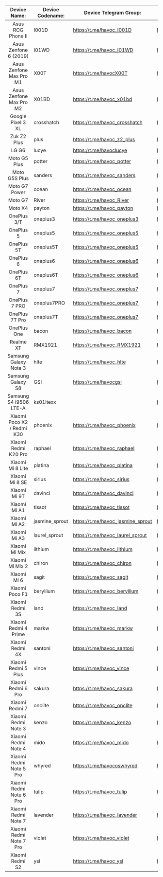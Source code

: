 |                Device Name:              | Device Codename: |      Device Telegram Group:        |          Maintainer:              |
|:----------------------------------------:|------------------|------------------------------------|-----------------------------------|
| Asus ROG Phone II                        | I001D            | https://t.me/havoc_I001D           | https://t.me/ComicoX              |
| Asus Zenfone 6 (2019)                    | I01WD            | https://t.me/havoc_I01WD           | https://t.me/ComicoX              |
| Asus Zenfone Max Pro M1                  | X00T             | https://t.me/havocX00T             | https://t.me/travarilo            |
| Asus Zenfone Max Pro M2                  | X01BD            | https://t.me/havoc_x01bd           | https://t.me/SonalSingh18         |
| Google Pixel 3 XL                        | crosshatch       | https://t.me/havoc_crosshatch      | https://t.me/steveproski          |
| Zuk Z2 Plus                              | plus             | https://t.me/havoc_z2_plus         | https://t.me/nikhilgohil3         |
| LG G6                                    | lucye            | https://t.me/havoclucye            | https://t.me/wolfsvk              |
| Moto G5 Plus                             | potter           | https://t.me/havoc_potter          | https://t.me/abhijit1998          |
| Moto G5S Plus                            | sanders          | https://t.me/havoc_sanders         | https://t.me/Ronax                |
| Moto G7 Power                            | ocean            | https://t.me/havoc_ocean           | https://t.me/Dark998              |
| Moto G7                                  | River            | https://t.me/havoc_River           | https://t.me/SyberHexen           |
| Moto X4                                  | payton           | https://t.me/havoc_payton          | https://t.me/SyberHexen           |
| OnePlus 3/T                              | oneplus3         | https://t.me/havoc_oneplus3        | https://t.me/SKULSHADY            |
| OnePlus 5                                | oneplus5         | https://t.me/havoc_oneplus5        | https://t.me/Tilaksid             |
| OnePlus 5T                               | oneplus5T        | https://t.me/havoc_oneplus5        | https://t.me/Tilaksid             |
| OnePlus 6                                | oneplus6         | https://t.me/havoc_oneplus6        | https://t.me/rdjr5                |
| OnePlus 6T                               | oneplus6T        | https://t.me/havoc_oneplus6        | https://t.me/rdjr5                |
| OnePlus 7                                | oneplus7         | https://t.me/havoc_oneplus7        | https://t.me/TheHunter08          |
| OnePlus 7 PRO                            | oneplus7PRO      | https://t.me/havoc_oneplus7        | https://t.me/SKULSHADY            |
| OnePlus 7T Pro                           | oneplus7T        | https://t.me/havoc_oneplus7        | https://t.me/SKULSHADY            |
| OnePlus One                              | bacon            | https://t.me/havoc_bacon           | https://t.me/ClintT1              |
| Realme XT                                | RMX1921          | https://t.me/havoc_RMX1921         | https://t.me/officialpro          |
| Samsung Galaxy Note 3                    | hlte             | https://t.me/havoc_hlte            | https://t.me/Jprimero15           |
| Samsung Galaxy S8                        | GSI              | https://t.me/havocgsi              | https://t.me/xEugW                |
| Samsung S4 i9506 LTE-A                   | ks01ltexx        |                                    | https://t.me/MBA65music           |
| Xiaomi Poco X2 / Redmi K30               | phoenix          | https://t.me/havoc_phoenix         | https://t.me/blacksuan19          |
| Xiaomi Redmi K20 Pro                     | raphael          | https://t.me/havoc_raphael         | https://t.me/nuub1k               |
| Xiaomi Mi 8 Lite                         | platina          | https://t.me/havoc_platina         | https://t.me/riquebarros17        |
| Xiaomi Mi 8 SE                           | sirius           | https://t.me/havoc_sirius          | https://t.me/dimasyudha           |
| Xiaomi Mi 9T                             | davinci          | https://t.me/havoc_davinci         | https://t.me/mountaser_halak      |
| Xiaomi Mi A1                             | tissot           | https://t.me/havoc_tissot          | https://t.me/mountaser_halak      |
| Xiaomi Mi A2                             | jasmine_sprout   | https://t.me/havoc_jasmine_sprout  | https://t.me/SiddharthBharadwaj   |
| Xiaomi Mi A3                             | laurel_sprout    | https://t.me/havoc_laurel_sprout   | https://t.me/prakaship78          |
| Xiaomi Mi Mix                            | lithium          | https://t.me/havoc_lithium         | https://t.me/inkypen              |
| Xiaomi Mi Mix 2                          | chiron           | https://t.me/havoc_chiron          | https://t.me/lightvortex242       |
| Xiaomi Mi 6                              | sagit            | https://t.me/havoc_sagit           | https://t.me/EnderXH              |
| Xiaomi Poco F1                           | beryllium        | https://t.me/havoc_beryllium       | https://t.me/Reignz3              |
| Xiaomi Redmi 3S                          | land             | https://t.me/havoc_land            | https://t.me/Sairam60             |
| Xiaomi Redmi 4 Prime                     | markw            | https://t.me/havoc_markw           | https://t.me/ShihabZzz            |
| Xiaomi Redmi 4X                          | santoni          | https://t.me/havoc_santoni         | https://t.me/beingstargazer       |
| Xiaomi Redmi 5 Plus                      | vince            | https://t.me/havoc_vince           | http://t.me/blacksuan19           |
| Xiaomi Redmi 6 Pro                       | sakura           | https://t.me/havoc_sakura          | https://t.me/mahajant99           |
| Xiaomi Redmi 7                           | onclite          | https://t.me/havoc_onclite         | https://t.me/XtremeQ              |
| Xiaomi Redmi Note 3                      | kenzo            | https://t.me/havoc_kenzo           | https://t.me/Magicxavi            |
| Xiaomi Redmi Note 4                      | mido             | https://t.me/havoc_mido            | https://t.me/Sagarrokade006       |
| Xiaomi Redmi Note 5 Pro                  | whyred           | https://t.me/havocoswhyred         | https://t.me/notallowedontelegram |
| Xiaomi Redmi Note 6 Pro                  | tulip            | https://t.me/havoc_tulip           | https://t.me/akhilmsachu          |
| Xiaomi Redmi Note 7                      | lavender         | https://t.me/havoc_lavender        | http://t.me/xyzuan                |
| Xiaomi Redmi Note 7 Pro                  | violet           | https://t.me/havoc_violet          | https://t.me/athuld               |
| Xiaomi Redmi S2                          | ysl              | https://t.me/havoc_ysl             | https://t.me/mahajant99           |
